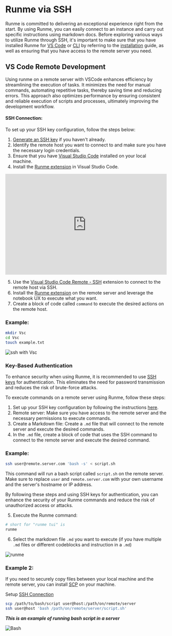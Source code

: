 # Runme via SSH

Runme is committed to delivering an exceptional experience right from the start. By using Runme, you can easily connect to an instance and carry out specific instructions using markdown docs. Before exploring various ways to utilize Runme through SSH, it's important to make sure that you have installed Runme for [VS Code](/install#runme-for-vs-code) or [CLI](https://docs.runme.dev/getting-started/cli) by referring to the [installation](https://docs.runme.dev/getting-started/) guide, as well as ensuring that you have access to the remote server you need.

## VS Code Remote Development

Using runme on a remote server with VSCode enhances efficiency by streamlining the execution of tasks. It minimizes the need for manual commands, automating repetitive tasks, thereby saving time and reducing errors. This approach also optimizes performance by ensuring consistent and reliable execution of scripts and processes, ultimately improving the development workflow.

#### SSH Connection:

To set up your SSH key configuration, follow the steps below:

1. [Generate an SSH key](https://docs.github.com/en/authentication/connecting-to-github-with-ssh/adding-a-new-ssh-key-to-your-github-account) if you haven't already.
2. Identify the remote host you want to connect to and make sure you have the necessary login credentials.
3. Ensure that you have [Visual Studio Code](https://code.visualstudio.com/download) installed on your local machine.
4. Install the [Runme extension](https://marketplace.visualstudio.com/items?itemName=stateful.runme) in Visual Studio Code.

<div style="position: relative; padding-bottom: 62.5%; height: 0;"><iframe src="https://www.loom.com/embed/df34fb22a2ac434c85ca55d9492c6a23?sid=dd44b38d-e3da-4139-9b0d-be945193791f" frameborder="0" webkitallowfullscreen mozallowfullscreen allowfullscreen style="position: absolute; top: 0; left: 0; width: 100%; height: 100%;"></iframe></div>

5. Use the [Visual Studio Code Remote - SSH](https://code.visualstudio.com/docs/remote/ssh) extension to connect to the remote host via SSH.
6. Install the [Runme extension](https://marketplace.visualstudio.com/items?itemName=stateful.runme) on the remote server and leverage the notebook UX to execute what you want.
7. Create a block of code called `command` to execute the desired actions on the remote host.

### Example:

```sh
mkdir Vsc
cd Vsc
touch example.txt
```

![ssh with Vsc](https://i.imgur.com/91ImVIz.png)

### Key-Based Authentication

To enhance security when using Runme, it is recommended to use [SSH keys](https://docs.github.com/en/authentication/connecting-to-github-with-ssh/adding-a-new-ssh-key-to-your-github-account) for authentication. This eliminates the need for password transmission and reduces the risk of brute-force attacks.

To execute commands on a remote server using Runme, follow these steps:

1. Set up your SSH key configuration by following the instructions [here](https://docs.github.com/en/authentication/connecting-to-github-with-ssh/adding-a-new-ssh-key-to-your-github-account).
2. Remote server: Make sure you have access to the remote server and the necessary permissions to execute commands.
3. Create a Markdown file: Create a `.md` file that will connect to the remote server and execute the desired commands.
4. In the `.md` file, create a block of code that uses the SSH command to connect to the remote server and execute the desired command. 

### Example:

```sh
ssh user@remote.server.com 'bash -s' < script.sh
```

This command will run a bash script called `script.sh` on the remote server. Make sure to replace `user` and `remote.server.com` with your own username and the server's hostname or IP address.

By following these steps and using SSH keys for authentication, you can enhance the security of your Runme commands and reduce the risk of unauthorized access or attacks.

5. Execute the Runme command:

```sh
# short for "runme tui" is 
runme
```

6. Select the markdown file `.md` you want to execute (if you have multiple `.md` files or different codeblocks and instruction in a `.md`)

![runme](https://i.imgur.com/5CGxKCZ.png)

### Example 2:

If you need to securely copy files between your local machine and the remote server, you can install [SCP](https://www.geeksforgeeks.org/scp-command-in-linux-with-examples/) on your machine.

Setup [SSH Connection](https://docs-runme-56vudiq08-stateful.vercel.app/getting-started/runme-via-ssh#key-based-authentication)

```sh
scp /path/to/bash/script user@host:/path/on/remote/server
ssh user@host 'bash /path/on/remote/server/script.sh'
```

***This is an example of running bash script in a server***

![Bash](https://i.imgur.com/nizv2CB.png)
